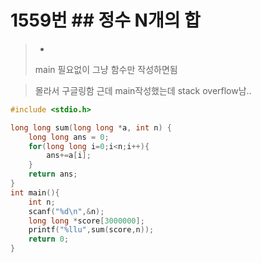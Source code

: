 # 1559번 ## 정수 N개의 합
>*    
> main 필요없이 그냥 함수만 작성하면됨

>몰라서 구글링함
>근데 main작성했는데 stack overflow남..   

~~~cpp
#include <stdio.h>

long long sum(long long *a, int n) {
	long long ans = 0;
    for(long long i=0;i<n;i++){
        ans+=a[i];
    }
	return ans;
}
int main(){
    int n;
    scanf("%d\n",&n);
    long long *score[3000000];
    printf("%llu",sum(score,n));
    return 0;
}
~~~
